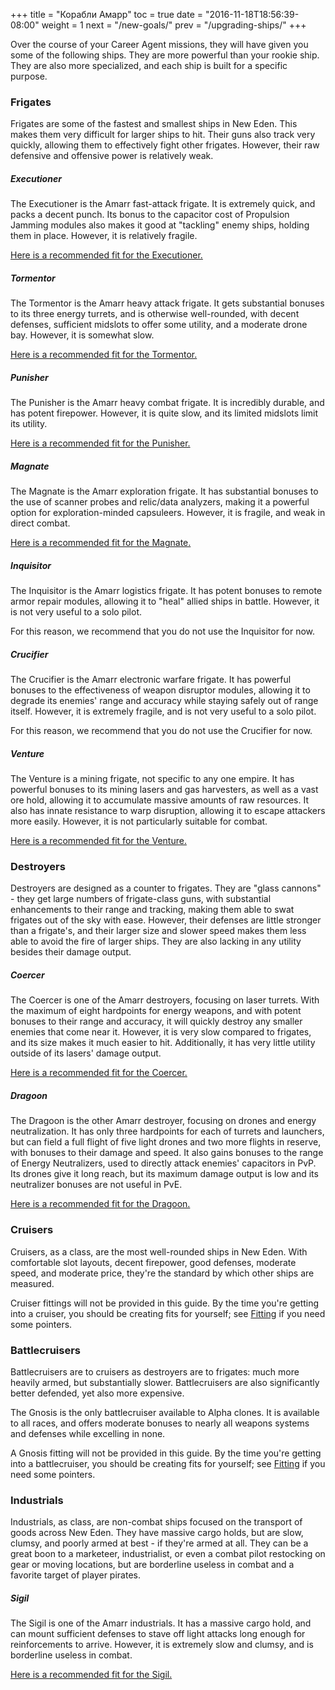 +++
title = "Корабли Амарр"
toc = true
date = "2016-11-18T18:56:39-08:00"
weight = 1
next = "/new-goals/"
prev = "/upgrading-ships/"
+++

Over the course of your Career Agent missions, 
they will have given you some of the following ships.
They are more powerful than your rookie ship.
They are also more specialized, and each ship is built for a specific purpose.

### Frigates

Frigates are some of the fastest and smallest ships in New Eden.
This makes them very difficult for larger ships to hit.
Their guns also track very quickly, allowing them to effectively fight other frigates.
However, their raw defensive and offensive power is relatively weak.

##### Executioner

The Executioner is the Amarr fast-attack frigate.
It is extremely quick, and packs a decent punch.
Its bonus to the capacitor cost of Propulsion Jamming modules 
also makes it good at "tackling" enemy ships, holding them in place.
However, it is relatively fragile.

[Here is a recommended fit for the Executioner.](/upgrading-ships/amarr/executioner/)

##### Tormentor

The Tormentor is the Amarr heavy attack frigate.
It gets substantial bonuses to its three energy turrets,
and is otherwise well-rounded, with decent defenses, 
sufficient midslots to offer some utility, and a moderate drone bay.
However, it is somewhat slow.

[Here is a recommended fit for the Tormentor.](/upgrading-ships/amarr/tormentor/)

##### Punisher

The Punisher is the Amarr heavy combat frigate.
It is incredibly durable, and has potent firepower.
However, it is quite slow, and its limited midslots limit its utility.

[Here is a recommended fit for the Punisher.](/upgrading-ships/amarr/punisher/)

##### Magnate

The Magnate is the Amarr exploration frigate.
It has substantial bonuses to the use of scanner probes and relic/data analyzers,
making it a powerful option for exploration-minded capsuleers.
However, it is fragile, and weak in direct combat.

[Here is a recommended fit for the Magnate.](/upgrading-ships/amarr/magnate/)

##### Inquisitor

The Inquisitor is the Amarr logistics frigate.
It has potent bonuses to remote armor repair modules,
allowing it to "heal" allied ships in battle.
However, it is not very useful to a solo pilot.

For this reason, we recommend that you do not use the Inquisitor for now.

##### Crucifier

The Crucifier is the Amarr electronic warfare frigate.
It has powerful bonuses to the effectiveness of weapon disruptor modules,
allowing it to degrade its enemies' range and accuracy while staying safely out of range itself.
However, it is extremely fragile, and is not very useful to a solo pilot.

For this reason, we recommend that you do not use the Crucifier for now.

##### Venture

The Venture is a mining frigate, not specific to any one empire.
It has powerful bonuses to its mining lasers and gas harvesters,
as well as a vast ore hold, allowing it to accumulate massive amounts of raw resources.
It also has innate resistance to warp disruption, allowing it to escape attackers more easily.
However, it is not particularly suitable for combat.

[Here is a recommended fit for the Venture.](/upgrading-ships/amarr/venture/)

### Destroyers

Destroyers are designed as a counter to frigates.
They are "glass cannons" - they get large numbers of frigate-class guns,
with substantial enhancements to their range and tracking,
making them able to swat frigates out of the sky with ease.
However,  their defenses are little stronger than a frigate's,
and their larger size and slower speed makes them less able to avoid the fire
of larger ships.  They are also lacking in any utility besides their damage output. 

##### Coercer

The Coercer is one of the Amarr destroyers, focusing on laser turrets.
With the maximum of eight hardpoints for energy weapons,
and with potent bonuses to their range and accuracy,
it will quickly destroy any smaller enemies that come near it.
However, it is very slow compared to frigates, and its size makes it much easier to hit.
Additionally, it has very little utility outside of its lasers' damage output.

[Here is a recommended fit for the Coercer.](/upgrading-ships/amarr/coercer/)

##### Dragoon

The Dragoon is the other Amarr destroyer, focusing on drones and energy neutralization.
It has only three hardpoints for each of turrets and launchers,
but can field a full flight of five light drones and two more flights in reserve,
with bonuses to their damage and speed.
It also gains bonuses to the range of Energy Neutralizers, used to directly attack
enemies' capacitors in PvP.
Its drones give it long reach, but its maximum damage output is low
and its neutralizer bonuses are not useful in PvE.

[Here is a recommended fit for the Dragoon.](/upgrading-ships/amarr/dragoon/)

### Cruisers

Cruisers, as a class, are the most well-rounded ships in New Eden.  With comfortable slot layouts,
decent firepower, good defenses, moderate speed, and moderate price,
they're the standard by which other ships are measured.  

Cruiser fittings will not be provided in this guide.  By the time you're getting
into a cruiser, you should be creating fits for yourself; see
[Fitting](/reference/fitting/) if you need some pointers.

### Battlecruisers

Battlecruisers are to cruisers as destroyers are to frigates:
much more heavily armed, but substantially slower.  Battlecruisers are
also significantly better defended, yet also more expensive.

The Gnosis is the only battlecruiser available to Alpha clones.
It is available to all races, and offers moderate bonuses to
nearly all weapons systems and defenses while excelling in none.

A Gnosis fitting will not be provided in this guide. By the time you're getting
into a battlecruiser, you should be creating fits for yourself; see
[Fitting](/reference/fitting/) if you need some pointers. 

### Industrials

Industrials, as class, are non-combat ships focused on the transport of goods across New Eden.
They have massive cargo holds, but are slow, clumsy, and poorly armed at best - if they're armed at all.
They can be a great boon to a marketeer, industrialist, 
or even a combat pilot restocking on gear or moving locations,
but are borderline useless in combat and a favorite target of player pirates.

##### Sigil

The Sigil is one of the Amarr industrials.
It has a massive cargo hold, and can mount sufficient defenses to stave off light attacks
long enough for reinforcements to arrive.
However, it is extremely slow and clumsy, and is borderline useless in combat.

[Here is a recommended fit for the Sigil.](/upgrading-ships/amarr/sigil/)
